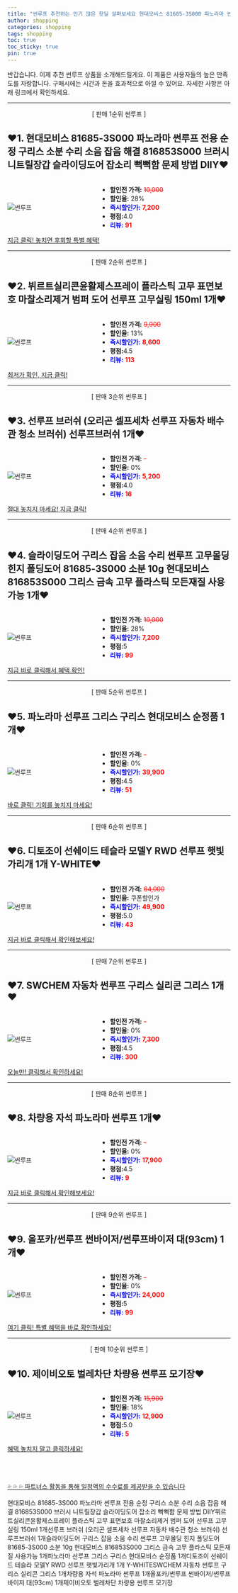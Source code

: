 ```yaml
---
title: "썬루프 추천하는 인기 많은 핫딜 살펴보세요 현대모비스 81685-3S000 파노라마 썬루프 전용"
author: shopping
categories: shopping
tags: shopping
toc: true
toc_sticky: true
pin: true
---
```

반갑습니다. 이제 추천 썬루프 상품을 소개해드릴게요. 이 제품은 사용자들의 높은 만족도를 자랑합니다. 구매시에는 시간과 돈을 효과적으로 아낄 수 있어요. 자세한 사항은 아래 링크에서 확인하세요.

---
<p class="toplist" style="margin: 0 auto; display: block; width: fit-content;">[ 판매 1순위 썬루프 ]</p>

<h2><strong>❤️1. 현대모비스 81685-3S000 파노라마 썬루프 전용 순정 구리스 소분 수리 소음 잡음 해결 816853S000 브러시 니트릴장갑 슬라이딩도어 잡소리 뻑뻑함 문제 방법 DIIY❤️</strong></h2>

<div style="display: flex; align-items: center;">
    <div style="flex: 0.4;">
        <img src="https://thumbnail10.coupangcdn.com/thumbnails/remote/230x230ex/image/vendor_inventory/d3ca/f1184f2374f2d24b64864b3dabb1558b4446822b23f4ce741e313517a8e0.jpg" alt="썬루프" style="max-width: 100%;">
    </div>
    <div style="flex: 0.6; margin-left: 10px;">
        <ul>
            <li><strong>할인전 가격:</strong> <del style="color: red;">10,000</del></li>
            <li><strong>할인율:</strong> 28%</li>
            <li><span style='color:blue'><strong>즉시할인가:</strong></span> <span style='color:red'><strong>7,200</strong></span></li>
            <li><strong>평점:</strong>4.0</li>
            <li><span style='color:blue'><strong>리뷰:</strong></span> <span style='color:red'><strong>91</strong></span></li>
        </ul>
    </div>
</div>
<div class="center">
    <a href="https://selin100587001.github.io?lptag=AF9450613&subid=githubio&pageKey=7851720126&traceid=V0-153&itemId=21402957938&vendorItemId=88459557100" class="myButton">
        지금 클릭! 놓치면 후회할 특별 혜택!
    </a>
</div>


---
<p class="toplist" style="margin: 0 auto; display: block; width: fit-content;">[ 판매 2순위 썬루프 ]</p>

<h2><strong>❤️2. 뷔르트실리콘윤활제스프레이 플라스틱 고무 표면보호 마찰소리제거 범퍼 도어 선루프 고무실링 150ml 1개❤️</strong></h2>

<div style="display: flex; align-items: center;">
    <div style="flex: 0.4;">
        <img src="https://thumbnail7.coupangcdn.com/thumbnails/remote/230x230ex/image/vendor_inventory/cc89/1f820663ad8991ba4a8926cd4fae0ee0293ddb0dae97c67e8517586a9039.png" alt="썬루프" style="max-width: 100%;">
    </div>
    <div style="flex: 0.6; margin-left: 10px;">
        <ul>
            <li><strong>할인전 가격:</strong> <del style="color: red;">9,900</del></li>
            <li><strong>할인율:</strong> 13%</li>
            <li><span style='color:blue'><strong>즉시할인가:</strong></span> <span style='color:red'><strong>8,600</strong></span></li>
            <li><strong>평점:</strong>4.5</li>
            <li><span style='color:blue'><strong>리뷰:</strong></span> <span style='color:red'><strong>113</strong></span></li>
        </ul>
    </div>
</div>
<div class="center">
    <a href="https://selin100587001.github.io?lptag=AF9450613&subid=githubio&pageKey=7518974193&traceid=V0-153&itemId=19716774343&vendorItemId=90587281710" class="myButton">
        최저가 확인, 지금 클릭!
    </a>
</div>


---
<p class="toplist" style="margin: 0 auto; display: block; width: fit-content;">[ 판매 3순위 썬루프 ]</p>

<h2><strong>❤️3. 선루프 브러쉬 (오리곤 셀프세차 선루프 자동차 배수관 청소 브러쉬) 선루프브러쉬 1개❤️</strong></h2>

<div style="display: flex; align-items: center;">
    <div style="flex: 0.4;">
        <img src="https://thumbnail8.coupangcdn.com/thumbnails/remote/230x230ex/image/vendor_inventory/edd3/eeeb47ed8545cc8f333b37e3be491e7857faa30f1833f35f58ae73c8d835.jpg" alt="썬루프" style="max-width: 100%;">
    </div>
    <div style="flex: 0.6; margin-left: 10px;">
        <ul>
            <li><strong>할인전 가격:</strong> <del style="color: red;">-</del></li>
            <li><strong>할인율:</strong> 0%</li>
            <li><span style='color:blue'><strong>즉시할인가:</strong></span> <span style='color:red'><strong>5,200</strong></span></li>
            <li><strong>평점:</strong>4.0</li>
            <li><span style='color:blue'><strong>리뷰:</strong></span> <span style='color:red'><strong>16</strong></span></li>
        </ul>
    </div>
</div>
<div class="center">
    <a href="https://selin100587001.github.io?lptag=AF9450613&subid=githubio&pageKey=7227091048&traceid=V0-153&itemId=18329321812&vendorItemId=85473909871" class="myButton">
        절대 놓치지 마세요! 지금 클릭!
    </a>
</div>


---
<p class="toplist" style="margin: 0 auto; display: block; width: fit-content;">[ 판매 4순위 썬루프 ]</p>

<h2><strong>❤️4. 슬라이딩도어 구리스 잡음 소음 수리 썬루프 고무몰딩 힌지 폴딩도어 81685-3S000 소분 10g 현대모비스 816853S000 그리스 금속 고무 플라스틱 모든재질 사용가능 1개❤️</strong></h2>

<div style="display: flex; align-items: center;">
    <div style="flex: 0.4;">
        <img src="https://thumbnail7.coupangcdn.com/thumbnails/remote/230x230ex/image/vendor_inventory/91f3/8da51710a26537d23c3b0e093275d545a6f2f42c2096dca93891bf699b02.jpg" alt="썬루프" style="max-width: 100%;">
    </div>
    <div style="flex: 0.6; margin-left: 10px;">
        <ul>
            <li><strong>할인전 가격:</strong> <del style="color: red;">10,000</del></li>
            <li><strong>할인율:</strong> 28%</li>
            <li><span style='color:blue'><strong>즉시할인가:</strong></span> <span style='color:red'><strong>7,200</strong></span></li>
            <li><strong>평점:</strong>5</li>
            <li><span style='color:blue'><strong>리뷰:</strong></span> <span style='color:red'><strong>99</strong></span></li>
        </ul>
    </div>
</div>
<div class="center">
    <a href="https://selin100587001.github.io?lptag=AF9450613&subid=githubio&pageKey=8118167347&traceid=V0-153&itemId=23018601726&vendorItemId=90052395759" class="myButton">
        지금 바로 클릭해서 혜택 확인!
    </a>
</div>


---
<p class="toplist" style="margin: 0 auto; display: block; width: fit-content;">[ 판매 5순위 썬루프 ]</p>

<h2><strong>❤️5. 파노라마 선루프 그리스 구리스 현대모비스 순정품 1개❤️</strong></h2>

<div style="display: flex; align-items: center;">
    <div style="flex: 0.4;">
        <img src="https://thumbnail8.coupangcdn.com/thumbnails/remote/230x230ex/image/vendor_inventory/9aec/e5da36584f80b1f72704a0a274611afa22ab6d1f3fb07105ecb098856850.png" alt="썬루프" style="max-width: 100%;">
    </div>
    <div style="flex: 0.6; margin-left: 10px;">
        <ul>
            <li><strong>할인전 가격:</strong> <del style="color: red;">-</del></li>
            <li><strong>할인율:</strong> 0%</li>
            <li><span style='color:blue'><strong>즉시할인가:</strong></span> <span style='color:red'><strong>39,900</strong></span></li>
            <li><strong>평점:</strong>4.5</li>
            <li><span style='color:blue'><strong>리뷰:</strong></span> <span style='color:red'><strong>51</strong></span></li>
        </ul>
    </div>
</div>
<div class="center">
    <a href="https://selin100587001.github.io?lptag=AF9450613&subid=githubio&pageKey=6528912894&traceid=V0-153&itemId=14492634347&vendorItemId=85328576827" class="myButton">
        바로 클릭! 기회를 놓치지 마세요!
    </a>
</div>


---
<p class="toplist" style="margin: 0 auto; display: block; width: fit-content;">[ 판매 6순위 썬루프 ]</p>

<h2><strong>❤️6. 디토조이 선쉐이드 테슬라 모델Y RWD 선루프 햇빛가리개 1개 Y-WHITE❤️</strong></h2>

<div style="display: flex; align-items: center;">
    <div style="flex: 0.4;">
        <img src="https://thumbnail8.coupangcdn.com/thumbnails/remote/230x230ex/image/vendor_inventory/fa66/2b1b5bd6b7d1022a74c37f3ebe8934094082c81fd38381da680e2c333fc7.jpg" alt="썬루프" style="max-width: 100%;">
    </div>
    <div style="flex: 0.6; margin-left: 10px;">
        <ul>
            <li><strong>할인전 가격:</strong> <del style="color: red;">64,000</del></li>
            <li><strong>할인율:</strong> 쿠폰할인가</li>
            <li><span style='color:blue'><strong>즉시할인가:</strong></span> <span style='color:red'><strong>49,900</strong></span></li>
            <li><strong>평점:</strong>5.0</li>
            <li><span style='color:blue'><strong>리뷰:</strong></span> <span style='color:red'><strong>43</strong></span></li>
        </ul>
    </div>
</div>
<div class="center">
    <a href="https://selin100587001.github.io?lptag=AF9450613&subid=githubio&pageKey=8083781700&traceid=V0-153&itemId=22802969087&vendorItemId=89925627854" class="myButton">
        지금 바로 클릭해서 확인해보세요!
    </a>
</div>


---
<p class="toplist" style="margin: 0 auto; display: block; width: fit-content;">[ 판매 7순위 썬루프 ]</p>

<h2><strong>❤️7. SWCHEM 자동차 썬루프 구리스 실리콘 그리스 1개❤️</strong></h2>

<div style="display: flex; align-items: center;">
    <div style="flex: 0.4;">
        <img src="https://thumbnail7.coupangcdn.com/thumbnails/remote/230x230ex/image/vendor_inventory/8a2a/3499322d4184a14a57a260cd9ea327d4f0474570095148ec3f2d30a29ab3.jpg" alt="썬루프" style="max-width: 100%;">
    </div>
    <div style="flex: 0.6; margin-left: 10px;">
        <ul>
            <li><strong>할인전 가격:</strong> <del style="color: red;">-</del></li>
            <li><strong>할인율:</strong> 0%</li>
            <li><span style='color:blue'><strong>즉시할인가:</strong></span> <span style='color:red'><strong>7,300</strong></span></li>
            <li><strong>평점:</strong>4.5</li>
            <li><span style='color:blue'><strong>리뷰:</strong></span> <span style='color:red'><strong>300</strong></span></li>
        </ul>
    </div>
</div>
<div class="center">
    <a href="https://selin100587001.github.io?lptag=AF9450613&subid=githubio&pageKey=150957153&traceid=V0-153&itemId=435876326&vendorItemId=4076982665" class="myButton">
        오늘만! 클릭해서 확인하세요!
    </a>
</div>


---
<p class="toplist" style="margin: 0 auto; display: block; width: fit-content;">[ 판매 8순위 썬루프 ]</p>

<h2><strong>❤️8. 차량용 자석 파노라마 썬루프 1개❤️</strong></h2>

<div style="display: flex; align-items: center;">
    <div style="flex: 0.4;">
        <img src="https://thumbnail6.coupangcdn.com/thumbnails/remote/230x230ex/image/retail/images/377358788526546-8393e8be-28f7-4c6d-b1e7-37e3523f422b.jpg" alt="썬루프" style="max-width: 100%;">
    </div>
    <div style="flex: 0.6; margin-left: 10px;">
        <ul>
            <li><strong>할인전 가격:</strong> <del style="color: red;">-</del></li>
            <li><strong>할인율:</strong> 0%</li>
            <li><span style='color:blue'><strong>즉시할인가:</strong></span> <span style='color:red'><strong>17,900</strong></span></li>
            <li><strong>평점:</strong>4.5</li>
            <li><span style='color:blue'><strong>리뷰:</strong></span> <span style='color:red'><strong>9</strong></span></li>
        </ul>
    </div>
</div>
<div class="center">
    <a href="https://selin100587001.github.io?lptag=AF9450613&subid=githubio&pageKey=4883117710&traceid=V0-153&itemId=6359470301&vendorItemId=73654739703" class="myButton">
        지금 바로 클릭해서 확인해보세요!
    </a>
</div>


---
<p class="toplist" style="margin: 0 auto; display: block; width: fit-content;">[ 판매 9순위 썬루프 ]</p>

<h2><strong>❤️9. 올포카/썬루프 썬바이저/썬루프바이저 대(93cm) 1개❤️</strong></h2>

<div style="display: flex; align-items: center;">
    <div style="flex: 0.4;">
        <img src="https://thumbnail6.coupangcdn.com/thumbnails/remote/230x230ex/image/vendor_inventory/9f05/61212c545c4a54684063cc7265e7a67e9bfcf18c5d2fa9dd7b69bcc8649d.jpg" alt="썬루프" style="max-width: 100%;">
    </div>
    <div style="flex: 0.6; margin-left: 10px;">
        <ul>
            <li><strong>할인전 가격:</strong> <del style="color: red;">-</del></li>
            <li><strong>할인율:</strong> 0%</li>
            <li><span style='color:blue'><strong>즉시할인가:</strong></span> <span style='color:red'><strong>24,000</strong></span></li>
            <li><strong>평점:</strong>5</li>
            <li><span style='color:blue'><strong>리뷰:</strong></span> <span style='color:red'><strong>99</strong></span></li>
        </ul>
    </div>
</div>
<div class="center">
    <a href="https://selin100587001.github.io?lptag=AF9450613&subid=githubio&pageKey=7844564005&traceid=V0-153&itemId=21364322869&vendorItemId=88421759749" class="myButton">
        여기 클릭! 특별 혜택을 바로 확인하세요!
    </a>
</div>


---
<p class="toplist" style="margin: 0 auto; display: block; width: fit-content;">[ 판매 10순위 썬루프 ]</p>

<h2><strong>❤️10. 제이비오토 벌레차단 차량용 썬루프 모기장❤️</strong></h2>

<div style="display: flex; align-items: center;">
    <div style="flex: 0.4;">
        <img src="https://thumbnail7.coupangcdn.com/thumbnails/remote/230x230ex/image/vendor_inventory/6e59/448f0f7ad6286d8c83b9c79d27a2f325f5f3b143b2a1451c64fb7675a3f3.jpg" alt="썬루프" style="max-width: 100%;">
    </div>
    <div style="flex: 0.6; margin-left: 10px;">
        <ul>
            <li><strong>할인전 가격:</strong> <del style="color: red;">15,900</del></li>
            <li><strong>할인율:</strong> 18%</li>
            <li><span style='color:blue'><strong>즉시할인가:</strong></span> <span style='color:red'><strong>12,900</strong></span></li>
            <li><strong>평점:</strong>5.0</li>
            <li><span style='color:blue'><strong>리뷰:</strong></span> <span style='color:red'><strong>5</strong></span></li>
        </ul>
    </div>
</div>
<div class="center">
    <a href="https://selin100587001.github.io?lptag=AF9450613&subid=githubio&pageKey=8232070754&traceid=V0-153&itemId=23693935936&vendorItemId=90745825422" class="myButton">
        혜택 놓치지 말고 클릭하세요!
    </a>
</div>

<br><br><br>[💦 💦 💦 파트너스 활동을 통해 일정액의 수수료를 제공받을 수 있습니다](https://link.coupang.com/a/bcpT2c)<br><br>현대모비스 81685-3S000 파노라마 썬루프 전용 순정 구리스 소분 수리 소음 잡음 해결 816853S000 브러시 니트릴장갑 슬라이딩도어 잡소리 뻑뻑함 문제 방법 DIIY뷔르트실리콘윤활제스프레이 플라스틱 고무 표면보호 마찰소리제거 범퍼 도어 선루프 고무실링 150ml 1개선루프 브러쉬 (오리곤 셀프세차 선루프 자동차 배수관 청소 브러쉬) 선루프브러쉬 1개슬라이딩도어 구리스 잡음 소음 수리 썬루프 고무몰딩 힌지 폴딩도어 81685-3S000 소분 10g 현대모비스 816853S000 그리스 금속 고무 플라스틱 모든재질 사용가능 1개파노라마 선루프 그리스 구리스 현대모비스 순정품 1개디토조이 선쉐이드 테슬라 모델Y RWD 선루프 햇빛가리개 1개 Y-WHITESWCHEM 자동차 썬루프 구리스 실리콘 그리스 1개차량용 자석 파노라마 썬루프 1개올포카/썬루프 썬바이저/썬루프바이저 대(93cm) 1개제이비오토 벌레차단 차량용 썬루프 모기장